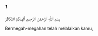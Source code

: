 ##### 1

<span class="ayah">بِسْمِ ٱللَّهِ ٱلرَّحْمَٰنِ ٱلرَّحِيمِ أَلْهَىٰكُمُ ٱلتَّكَاثُرُ</span>

<span class="ayah_translation">Bermegah-megahan telah melalaikan kamu,</span>
